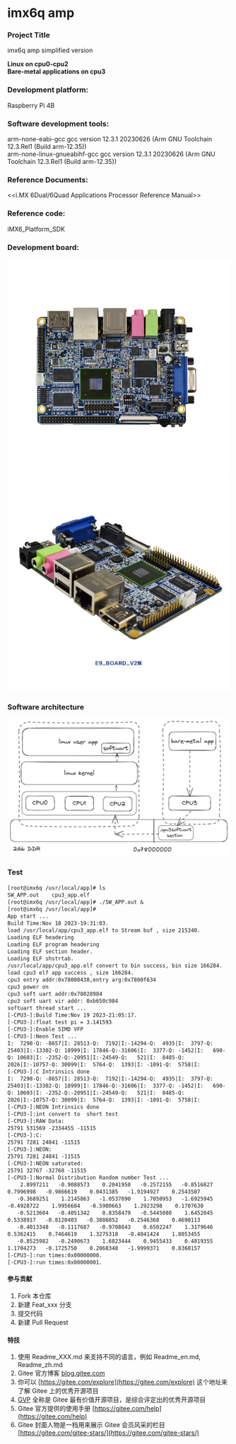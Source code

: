 # imx6q amp

### Project Title
imx6q amp simplified version    

 **Linux on cpu0-cpu2  
Bare-metal applications on cpu3**    

### Development platform:  
 Raspberry Pi 4B   
### Software development tools:  
 arm-none-eabi-gcc gcc version 12.3.1 20230626 (Arm GNU Toolchain 12.3.Rel1 (Build arm-12.35))    
 arm-none-linux-gnueabihf-gcc gcc version 12.3.1 20230626 (Arm GNU Toolchain 12.3.Rel1 (Build arm-12.35))   
### Reference Documents:  
 <<i.MX 6Dual/6Quad Applications Processor Reference Manual>>   
### Reference code:  
 iMX6_Platform_SDK  
### Development board:  
![输入图片说明](doc/e9v2.jpg)
![输入图片说明](doc/e9v2_1.jpg)

### Software architecture

![输入图片说明](doc/software_architecture.png)

### Test
```
[root@imx6q /usr/local/app]# ls
SW_APP.out    cpu3_app.elf
[root@imx6q /usr/local/app]# ./SW_APP.out &
[root@imx6q /usr/local/app]#
App start ...
Build Time:Nov 18 2023-19:31:03.
load /usr/local/app/cpu3_app.elf to Stream buf , size 215340.
Loading ELF headering
Loading ELF program headering
Loading ELF section header.
Loading ELF shstrtab.
/usr/local/app/cpu3_app.elf convert to bin success, bin size 166284.
load cpu3 elf app success , size 166284.
cpu3 entry addr:0x78000438,entry arg:0x7800f634
cpu3 power on
cpu3 soft uart addr:0x78028984
cpu3 soft uart vir addr: 0xb650c984
softuart thread start ...
[-CPU3-]:Build Time:Nov 19 2023-21:05:17.
[-CPU3-]:float test pi = 3.141593
[-CPU3-]:Enable SIMD VFP
[-CPU3-]:Neon Test ...
I:  7298-Q: -8657|I: 28513-Q:  7192|I:-14294-Q:  4935|I:  3797-Q: 25403|I:-13302-Q: 18999|I: 17846-Q:-31606|I:  3377-Q: -1452|I:   690-Q: 10603|I: -2352-Q:-20951|I:-24549-Q:   521|I:  8485-Q:  2026|I:-10757-Q: 30099|I:  5764-Q:  1393|I: -1091-Q:  5758|I:
[-CPU3-]:C Intrinsics done
I:  7298-Q: -8657|I: 28513-Q:  7192|I:-14294-Q:  4935|I:  3797-Q: 25403|I:-13302-Q: 18999|I: 17846-Q:-31606|I:  3377-Q: -1452|I:   690-Q: 10603|I: -2352-Q:-20951|I:-24549-Q:   521|I:  8485-Q:  2026|I:-10757-Q: 30099|I:  5764-Q:  1393|I: -1091-Q:  5758|I:
[-CPU3-]:NEON Intrinsics done
[-CPU3-]:int convert to  short test
[-CPU3-]:RAW Data:
25791 531569 -2334455 -11515
[-CPU3-]:C:
25791 7281 24841 -11515
[-CPU3-]:NEON:
25791 7281 24841 -11515
[-CPU3-]:NEON saturated:
25791 32767 -32768 -11515
[-CPU3-]:Normal Distribution Random number Test ...
    2.8997211   -0.9088573    0.2041950   -0.2572155   -0.8516827    0.7996998   -0.9866619    0.0431385   -1.9194927    0.2543507
   -0.3689251    1.2145863   -1.0537090    1.7050953   -1.6925945   -0.4928722    1.9956684   -0.5980663    1.2923298    0.1707630
   -0.5213604   -0.4051342    0.8358479   -0.5445080    1.6452045    0.5338917   -0.8120403   -0.3886852   -0.2546368    0.4690113
   -0.4013348   -0.1117687   -0.9708843    0.6502247    1.3179646    0.5362415    0.7464619    1.3275318   -0.4041424    1.8053455
   -0.8525982   -0.2490673    1.6823444    0.9455433    0.4819355    1.1704273   -0.1725750    0.2068348   -1.9999371    0.8360157
[-CPU3-]:run times:0x00000000.
[-CPU3-]:run times:0x00000001.

```

#### 参与贡献

1.  Fork 本仓库
2.  新建 Feat_xxx 分支
3.  提交代码
4.  新建 Pull Request


#### 特技

1.  使用 Readme\_XXX.md 来支持不同的语言，例如 Readme\_en.md, Readme\_zh.md
2.  Gitee 官方博客 [blog.gitee.com](https://blog.gitee.com)
3.  你可以 [https://gitee.com/explore](https://gitee.com/explore) 这个地址来了解 Gitee 上的优秀开源项目
4.  [GVP](https://gitee.com/gvp) 全称是 Gitee 最有价值开源项目，是综合评定出的优秀开源项目
5.  Gitee 官方提供的使用手册 [https://gitee.com/help](https://gitee.com/help)
6.  Gitee 封面人物是一档用来展示 Gitee 会员风采的栏目 [https://gitee.com/gitee-stars/](https://gitee.com/gitee-stars/)
